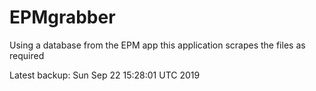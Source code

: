 # EPMgrabber
Using a database from the EPM app this application scrapes the files as required


Latest backup: Sun Sep 22 15:28:01 UTC 2019
